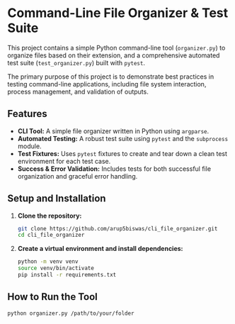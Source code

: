 # Command-Line File Organizer & Test Suite

This project contains a simple Python command-line tool (`organizer.py`) to organize files based on their extension, and a comprehensive automated test suite (`test_organizer.py`) built with `pytest`.

The primary purpose of this project is to demonstrate best practices in testing command-line applications, including file system interaction, process management, and validation of outputs.

## Features

- **CLI Tool:** A simple file organizer written in Python using `argparse`.
- **Automated Testing:** A robust test suite using `pytest` and the `subprocess` module.
- **Test Fixtures:** Uses `pytest` fixtures to create and tear down a clean test environment for each test case.
- **Success & Error Validation:** Includes tests for both successful file organization and graceful error handling.

## Setup and Installation

1.  **Clone the repository:**
    ```bash
    git clone https://github.com/arup5biswas/cli_file_organizer.git
    cd cli_file_organizer
    ```
2.  **Create a virtual environment and install dependencies:**
    ```bash
    python -m venv venv
    source venv/bin/activate
    pip install -r requirements.txt
    ```

## How to Run the Tool

```bash
python organizer.py /path/to/your/folder
